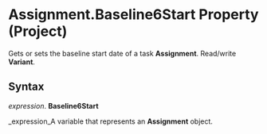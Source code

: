 
# Assignment.Baseline6Start Property (Project)

Gets or sets the baseline start date of a task  **Assignment**. Read/write  **Variant**.


## Syntax

 _expression_. **Baseline6Start**

 _expression_A variable that represents an  **Assignment** object.

